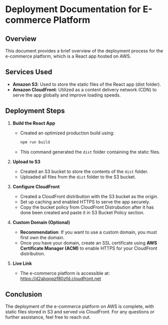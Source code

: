 # Deployment Documentation for E-commerce Platform

## Overview
This document provides a brief overview of the deployment process for the e-commerce platform, which is a React app hosted on AWS.

## Services Used
- **Amazon S3**: Used to store the static files of the React app (dist folder).
- **Amazon CloudFront**: Utilized as a content delivery network (CDN) to serve the app globally and improve loading speeds.

## Deployment Steps

1. **Build the React App**
   - Created an optimized production build using:
     ```bash
     npm run build
     ```
   - This command generated the `dist` folder containing the static files.

2. **Upload to S3**
   - Created an S3 bucket to store the contents of the `dist` folder.
   - Uploaded all files from the `dist` folder to the S3 bucket.

3. **Configure CloudFront**
   - Created a CloudFront distribution with the S3 bucket as the origin.
   - Set up caching and enabled HTTPS to serve the app securely.
   - Copy the bucket policy from CloudFront Distrubution after it has done been created and paste it in S3 Bucket Policy section.

4. **Custom Domain (Optional)**
   - **Recommendation**: If you want to use a custom domain, you must first own the domain.
   - Once you have your domain, create an SSL certificate using **AWS Certificate Manager (ACM)** to enable HTTPS for your CloudFront distribution.

5. **Live Link**
   - The e-commerce platform is accessible at: https://d2abqopzf80zfd.cloudfront.net

## Conclusion
The deployment of the e-commerce platform on AWS is complete, with static files stored in S3 and served via CloudFront. For any questions or further assistance, feel free to reach out.
